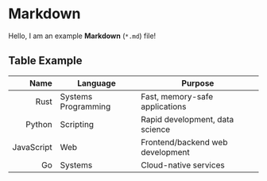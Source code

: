 # Markdown

Hello, I am an example **Markdown** (`*.md`) file!

## Table Example

| Name | Language | Purpose |
| ----: | -------- | ------- |
| Rust | Systems Programming | Fast, memory-safe applications |
| Python | Scripting | Rapid development, data science |
| JavaScript | Web | Frontend/backend web development |
| Go | Systems | Cloud-native services |

